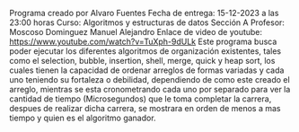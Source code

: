 Programa creado por Alvaro Fuentes
Fecha de entrega: 15-12-2023 a las 23:00 horas
Curso: Algoritmos y estructuras de datos Sección A
Profesor: Moscoso Dominguez Manuel Alejandro
Enlace de video de youtube: https://www.youtube.com/watch?v=TuXph-9dULk
Este programa busca poder ejecutar los diferentes algoritmos de organización existentes, tales como el selection, bubble, insertion, shell, merge, quick y heap sort, los cuales tienen la capacidad de ordenar arreglos de formas variadas y cada uno teniendo su fortaleza o debilidad, dependiendo de como este creado el arreglo, mientras se esta cronometrando cada uno por separado para ver la cantidad de tiempo (Microsegundos) que le toma completar la carrera, despues de realizar dicha carrera, se mostrara en orden de menos a mas tiempo y quien es el algoritmo ganador.